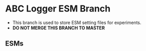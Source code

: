 # ABC Logger ESM Branch
* This branch is used to store ESM setting files for experiments.
* **DO NOT MERGE THIS BRANCH TO MASTER**

## ESMs
